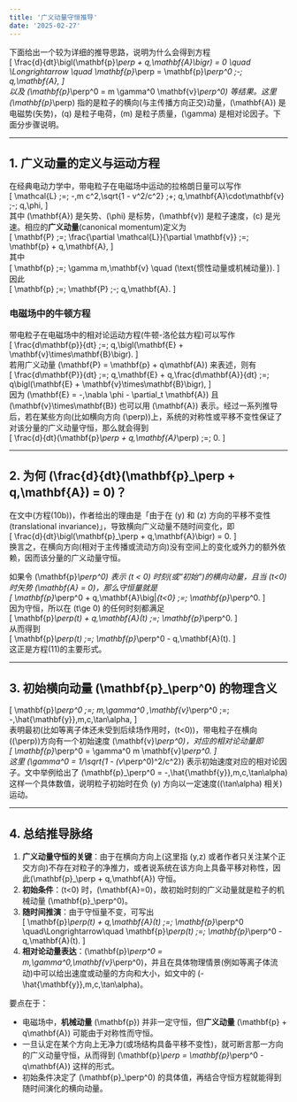 ```yaml
---
title: '广义动量守恒推导'
date: '2025-02-27'
---
```


下面给出一个较为详细的推导思路，说明为什么会得到方程  
\[
\frac{d}{dt}\bigl(\mathbf{p}_\perp + q\,\mathbf{A}\bigr) = 0 \quad \Longrightarrow \quad \mathbf{p}_\perp = \mathbf{p}_\perp^0 \;-\; q\,\mathbf{A},
\]  
以及 \(\mathbf{p}_\perp^0 = m \gamma^0 \mathbf{v}_\perp^0\) 等结果。这里 \(\mathbf{p}_\perp\) 指的是粒子的横向(与主传播方向正交)动量，\(\mathbf{A}\) 是电磁势(矢势)，\(q\) 是粒子电荷，\(m\) 是粒子质量，\(\gamma\) 是相对论因子。下面分步骤说明。

---

## 1. 广义动量的定义与运动方程

在经典电动力学中，带电粒子在电磁场中运动的拉格朗日量可以写作  
\[
\mathcal{L} \;=\; -\,m c^2\,\sqrt{1 - v^2/c^2} \;+\; q\,\mathbf{A}\cdot\mathbf{v} \;-\; q\,\phi,
\]  
其中 \(\mathbf{A}\) 是矢势、\(\phi\) 是标势，\(\mathbf{v}\) 是粒子速度，\(c\) 是光速。相应的**广义动量**(canonical momentum)定义为  
\[
\mathbf{P} \;=\; \frac{\partial \mathcal{L}}{\partial \mathbf{v}} 
\;=\; \mathbf{p} + q\,\mathbf{A},
\]  
其中  
\[
\mathbf{p} \;=\; \gamma m\,\mathbf{v} 
\quad (\text{惯性动量或机械动量}).
\]  
因此  
\[
\mathbf{p} \;=\; \mathbf{P} \;-\; q\,\mathbf{A}.
\]

### 电磁场中的牛顿方程
带电粒子在电磁场中的相对论运动方程(牛顿-洛伦兹方程)可以写作  
\[
\frac{d\mathbf{p}}{dt} \;=\; q\,\bigl(\mathbf{E} + \mathbf{v}\times\mathbf{B}\bigr).
\]  
若用广义动量 \(\mathbf{P} = \mathbf{p} + q\mathbf{A}\) 来表述，则有  
\[
\frac{d\mathbf{P}}{dt} 
\;=\; q\,\mathbf{E} + q\,\frac{d\mathbf{A}}{dt} 
\;=\; q\bigl(\mathbf{E} + \mathbf{v}\times\mathbf{B}\bigr),
\]  
因为 \(\mathbf{E} = -\,\nabla \phi - \partial_t \mathbf{A}\) 且 \(\mathbf{v}\times\mathbf{B}\) 也可以用 \(\mathbf{A}\) 表示。经过一系列推导后，若在某些方向(比如横向方向 \(\perp\))上，系统的对称性或平移不变性保证了对该分量的广义动量守恒，那么就会得到  
\[
\frac{d}{dt}(\mathbf{p}_\perp + q\,\mathbf{A}_\perp) \;=\; 0.
\]

---

## 2. 为何 \(\frac{d}{dt}(\mathbf{p}_\perp + q\,\mathbf{A}) = 0\)？

在文中(方程(10b))，作者给出的理由是「由于在 \(y\) 和 \(z\) 方向的平移不变性(translational invariance)」，导致横向广义动量不随时间变化，即  
\[
\frac{d}{dt}\bigl(\mathbf{p}_\perp + q\,\mathbf{A}\bigr) = 0.
\]  
换言之，在横向方向(相对于主传播或流动方向)没有空间上的变化或外力的额外依赖，因而该分量的广义动量守恒。  

如果令 \(\mathbf{p}_\perp^0\) 表示 \(t < 0\) 时刻(或“初始”)的横向动量，且当 \(t<0\) 时矢势 \(\mathbf{A} = 0\)，那么守恒量就是  
\[
\mathbf{p}_\perp^0 + q\,\mathbf{A}\big|_{t<0} \;=\; \mathbf{p}_\perp^0.
\]  
因为守恒，所以在 \(t\ge 0\) 的任何时刻都满足  
\[
\mathbf{p}_\perp(t) + q\,\mathbf{A}(t) \;=\; \mathbf{p}_\perp^0.
\]  
从而得到  
\[
\mathbf{p}_\perp(t) 
\;=\; \mathbf{p}_\perp^0 - q\,\mathbf{A}(t).
\]  
这正是方程(11)的主要形式。

---

## 3. 初始横向动量 \(\mathbf{p}_\perp^0\) 的物理含义

<!-- 作者接下来又写道   -->
\[
\mathbf{p}_\perp^0 \;=\; m\,\gamma^0 \,\mathbf{v}_\perp^0 
\;=\; -\,\hat{\mathbf{y}}\,m\,c\,\tan\alpha,
\]  
表明最初(比如等离子体还未受到后续场作用时，\(t<0\))，带电粒子在横向(\(\perp\))方向有一个初始速度 \(\mathbf{v}_\perp^0\)，对应的相对论动量即  
\[
\mathbf{p}_\perp^0 = \gamma^0 m \mathbf{v}_\perp^0.
\]  
这里 \(\gamma^0 = 1/\sqrt{1 - (v_\perp^0)^2/c^2}\) 表示初始速度对应的相对论因子。文中举例给出了 \(\mathbf{p}_\perp^0 = -\,\hat{\mathbf{y}}\,m\,c\,\tan\alpha\) 这样一个具体数值，说明粒子初始时在负 \(y\) 方向以一定速度(\(\tan\alpha\) 相关)运动。

---

## 4. 总结推导脉络

1. **广义动量守恒的关键**：由于在横向方向上(这里指 \(y,z\) 或者作者只关注某个正交方向)不存在对粒子的净推力，或者说系统在该方向上具备平移对称性，因此\(\mathbf{p}_\perp + q\,\mathbf{A}\) 守恒。  
2. **初始条件**：\(t<0\) 时，\(\mathbf{A}=0\)，故初始时刻的广义动量就是粒子的机械动量 \(\mathbf{p}_\perp^0\)。  
3. **随时间推演**：由于守恒量不变，可写出  
   \[
   \mathbf{p}_\perp(t) + q\,\mathbf{A}(t) 
   \;=\; \mathbf{p}_\perp^0 
   \quad\Longrightarrow\quad
   \mathbf{p}_\perp(t) 
   \;=\; \mathbf{p}_\perp^0 - q\,\mathbf{A}(t).
   \]  
4. **相对论动量表达**：\(\mathbf{p}_\perp^0 = m\,\gamma^0\,\mathbf{v}_\perp^0\)，并且在具体物理情景(例如等离子体流动)中可以给出速度或动量的方向和大小，如文中的 \(-\hat{\mathbf{y}}\,m\,c\,\tan\alpha\)。

<!-- 这就是文中方程(10b) 和(11)背后的主要推导逻辑。 -->
要点在于：  
- 电磁场中，**机械动量** \(\mathbf{p}\) 并非一定守恒，但**广义动量** \(\mathbf{p} + q\mathbf{A}\) 可能由于对称性而守恒。  
- 一旦认定在某个方向上无净力(或场结构具备平移不变性)，就可断言那一方向的广义动量守恒，从而得到 \(\mathbf{p}_\perp = \mathbf{p}_\perp^0 - q\mathbf{A}\) 这样的形式。  
- 初始条件决定了 \(\mathbf{p}_\perp^0\) 的具体值，再结合守恒方程就能得到随时间演化的横向动量。